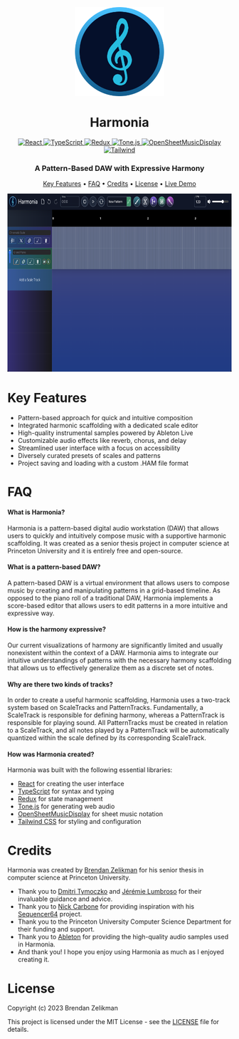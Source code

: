 <p align="center">
    <img src="public/logo.png" width="200" height="200" alt="Harmonia Logo"/>
</p>

<h1 align="center"><strong>Harmonia</strong></h1>

<p align="center">
    <a href="https://react.dev">
        <img src="https://img.shields.io/badge/react-%2320232a.svg?style=for-the-badge&logo=react&logoColor=%2361DAFB)" alt="React"/>
    </a>
    <a href="https://www.typescriptlang.org/">
        <img src="https://img.shields.io/badge/typescript-%23007ACC.svg?style=for-the-badge&logo=typescript&logoColor=white" alt="TypeScript"/>
    </a>
    <a href="https://redux.js.org/">
        <img src="https://img.shields.io/badge/redux-%23593d88.svg?style=for-the-badge&logo=redux&logoColor=white" alt="Redux"/>
    </a>
    <a href="https://tonejs.github.io/">
        <img src="https://img.shields.io/badge/tone.js-%2377EF1E.svg?style=for-the-badge&logo=apple-music&logoColor=black" alt="Tone.js"/>
    </a>
    <a href="https://opensheetmusicdisplay.github.io/">
        <img src="https://img.shields.io/badge/OSMD-%23F9A000.svg?style=for-the-badge&logo=exercism&logoColor=white" alt="OpenSheetMusicDisplay"/>
    </a>
    <a href="https://tailwindcss.com/">
        <img src="https://img.shields.io/badge/tailwind-%2318B2AC.svg?style=for-the-badge&logo=tailwind-css&logoColor=white" alt="Tailwind"/>
    </a>
</p>

<h3 align="center">A Pattern-Based DAW with Expressive Harmony</h3>

<p align="center">
    <a href="#key-features">Key Features</a>
    •
    <a href="#faq">FAQ</a>
    •
    <a href="#credits">Credits</a>
    •
    <a href="#credits">License</a>
    •
    <a href="https://brendanzelikman.github.io/harmonia">Live Demo</a>
</p>

<p align="center">
    <img src="public/screenshot.png" height="400"/>
</p>

# Key Features

<ul>
    <li>Pattern-based approach for quick and intuitive composition</li>
    <li>Integrated harmonic scaffolding with a dedicated scale editor</li>
    <li>High-quality instrumental samples powered by Ableton Live</li>
    <li>Customizable audio effects like reverb, chorus, and delay</li>
    <li>Streamlined user interface with a focus on accessibility</li>
    <li>Diversely curated presets of scales and patterns</li>
    <li>Project saving and loading with a custom .HAM file format</li>

</ul>

# FAQ

<h4><strong>What is Harmonia?</strong></h4>
<p>Harmonia is a pattern-based digital audio workstation (DAW) that allows users to quickly and intuitively compose music with a supportive harmonic scaffolding. It was created as a senior thesis project in computer science at Princeton University and it is entirely free and open-source.</p>

<h4><strong>What is a pattern-based DAW?</strong></h4>
<p>A pattern-based DAW is a virtual environment that allows users to compose music by creating and manipulating patterns in a grid-based timeline. As opposed to the piano roll of a traditional DAW, Harmonia implements a score-based editor that allows users to edit patterns in a more intuitive and expressive way.</p>

<h4><strong>How is the harmony expressive?</strong></h4>
<p>Our current visualizations of harmony are significantly limited and usually nonexistent within the context of a DAW. Harmonia aims to integrate our intuitive understandings of patterns with the necessary harmony scaffolding that allows us to effectively generalize them as a discrete set of notes.</p>

<h4><strong>Why are there two kinds of tracks?</strong></h4>
<p>In order to create a useful harmonic scaffolding, Harmonia uses a two-track system based on ScaleTracks and PatternTracks. Fundamentally, a ScaleTrack is responsible for defining harmony, whereas a PatternTrack is responsible for playing sound. All PatternTracks must be created in relation to a ScaleTrack, and all notes played by a PatternTrack will be automatically quantized within the scale defined by its corresponding ScaleTrack.</p>

<h4><strong>How was Harmonia created?</strong></h4>
<p>Harmonia was built with the following essential libraries:
    <ul>
        <li><a href="https://react.dev/">React</a> for creating the user interface</li>
        <li><a href="https://www.typescriptlang.org/">TypeScript</a> for syntax and typing</li>
        <li><a href="https://redux.js.org/">Redux</a> for state management</li>
        <li><a href="https://tonejs.github.io/">Tone.js</a> for generating web audio</li>
        <li><a href="https://opensheetmusicdisplay.github.io/">OpenSheetMusicDisplay</a> for sheet music notation</li>
        <li><a href="https://tailwindcss.com/">Tailwind CSS</a> for styling and configuration</li>
    </ul>
</p>

# Credits

<p>Harmonia was created by <a href="https://brendanzelikman.github.io/">Brendan Zelikman</a> for his senior thesis in computer science at Princeton University.</p>

<ul>
    <li>Thank you to <a href="https://dmitri.mycpanel.princeton.edu/">Dmitri Tymoczko</a> and <a href="https://github.com/jlumbroso/">Jérémie Lumbroso</a> for their invaluable guidance and advice.
    </li>
    <li>Thank you to <a href="https://github.com/drumnickydrum/">Nick Carbone</a> for providing inspiration with his <a href="https://www.sequencer64.com/">Sequencer64</a> project.
    </li>
    <li>
        Thank you to the Princeton University Computer Science Department for their funding and support.
    </li>
    <li>
        Thank you to <a href="https://www.ableton.com/en/live/">Ableton</a> for providing the high-quality audio samples used in Harmonia.
    </li>
    <li>
        And thank you! I hope you enjoy using Harmonia as much as I enjoyed creating it.
    </li>
</ul>

# License

Copyright (c) 2023 Brendan Zelikman

This project is licensed under the MIT License - see the [LICENSE](LICENSE) file for details.

